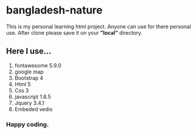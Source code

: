 # bangladesh-nature
This is my personal learning html project. Anyone can use for there personal use.
After clone please save it on your **"local"** directory.
## Here I use...
1. fontawesome 5.9.0
2. google map
3. Bootstrap 4
4. Html 5
5. Css 3
6. javascript 1.8.5
7. Jquery 3.4.1
8. Embeded vedio
### Happy coding.
